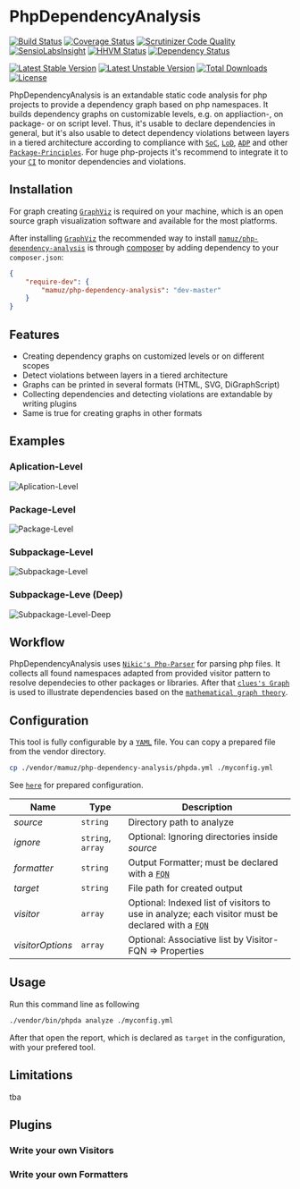 PhpDependencyAnalysis
=====================

[![Build Status](https://travis-ci.org/mamuz/PhpDependencyAnalysis.svg?branch=master)](https://travis-ci.org/mamuz/PhpDependencyAnalysis)
[![Coverage Status](https://coveralls.io/repos/mamuz/PhpDependencyAnalysis/badge.png?branch=master)](https://coveralls.io/r/mamuz/PhpDependencyAnalysis?branch=master)
[![Scrutinizer Code Quality](https://scrutinizer-ci.com/g/mamuz/PhpDependencyAnalysis/badges/quality-score.png?b=master)](https://scrutinizer-ci.com/g/mamuz/PhpDependencyAnalysis/?branch=master)
[![SensioLabsInsight](https://insight.sensiolabs.com/projects/5dad5765-c411-41a5-9d3c-f1cf3d40ed45/mini.png)](https://insight.sensiolabs.com/projects/5dad5765-c411-41a5-9d3c-f1cf3d40ed45)
[![HHVM Status](http://hhvm.h4cc.de/badge/mamuz/php-dependency-analysis.png)](http://hhvm.h4cc.de/package/mamuz/php-dependency-analysis)
[![Dependency Status](https://www.versioneye.com/user/projects/5431680abeeeeed15600019e/badge.svg)](https://www.versioneye.com/user/projects/5431680abeeeeed15600019e)

[![Latest Stable Version](https://poser.pugx.org/mamuz/php-dependency-analysis/v/stable.svg)](https://packagist.org/packages/mamuz/php-dependency-analysis)
[![Latest Unstable Version](https://poser.pugx.org/mamuz/php-dependency-analysis/v/unstable.svg)](https://packagist.org/packages/mamuz/php-dependency-analysis)
[![Total Downloads](https://poser.pugx.org/mamuz/php-dependency-analysis/downloads.svg)](https://packagist.org/packages/mamuz/php-dependency-analysis)
[![License](https://poser.pugx.org/mamuz/php-dependency-analysis/license.svg)](https://packagist.org/packages/mamuz/php-dependency-analysis)

PhpDependencyAnalysis is an extandable static code analysis for
php projects to provide a dependency graph based on php namespaces.
It builds dependency graphs on customizable levels, e.g. on appliaction-, on package- or on script level.
Thus, it's usable to declare dependencies in general, but it's also usable to
detect dependency violations between layers in a tiered architecture according to
compliance with [`SoC`](http://en.wikipedia.org/wiki/Separation_of_concerns),
[`LoD`](http://en.wikipedia.org/wiki/Law_of_Demeter), [`ADP`](http://en.wikipedia.org/wiki/Acyclic_dependencies_principle) and other
[`Package-Principles`](http://en.wikipedia.org/wiki/Package_principles).
For huge php-projects it's recommend to integrate it to your [`CI`](http://en.wikipedia.org/wiki/Continuous_integration)
to monitor dependencies and violations.

## Installation

For graph creating [`GraphViz`](http://www.graphviz.org/) is required on your machine, which is
an open source graph visualization software and available for the most platforms.

After installing [`GraphViz`](http://www.graphviz.org/) the recommended way to install
[`mamuz/php-dependency-analysis`](https://packagist.org/packages/mamuz/php-dependency-analysis) is through
[composer](http://getcomposer.org/) by adding dependency to your `composer.json`:

```json
{
    "require-dev": {
        "mamuz/php-dependency-analysis": "dev-master"
    }
}
```

## Features

- Creating dependency graphs on customized levels or on different scopes
- Detect violations between layers in a tiered architecture
- Graphs can be printed in several formats (HTML, SVG, DiGraphScript)
- Collecting dependencies and detecting violations are extandable by writing plugins
- Same is true for creating graphs in other formats

## Examples

### Aplication-Level
![Aplication-Level](https://github.com/mamuz/PhpDependencyAnalysis/blob/master/examples/application-level.svg)
### Package-Level
![Package-Level](https://github.com/mamuz/PhpDependencyAnalysis/blob/master/examples/package-level.svg)
### Subpackage-Level
![Subpackage-Level](https://github.com/mamuz/PhpDependencyAnalysis/blob/master/examples/subpackage-level.svg)
### Subpackage-Leve (Deep)
![Subpackage-Level-Deep](https://github.com/mamuz/PhpDependencyAnalysis/blob/master/examples/subpackage-level-deep.svg)

## Workflow

PhpDependencyAnalysis uses [`Nikic's Php-Parser`](https://github.com/nikic/PHP-Parser/) for parsing
php files. It collects all found namespaces adapted from provided visitor pattern to
resolve dependecies to other packages or libraries.
After that [`clues's Graph`](https://github.com/clue/graph) is used to illustrate dependencies based
on the [`mathematical graph theory`](http://en.wikipedia.org/wiki/Graph_%28mathematics%29).

## Configuration

This tool is fully configurable by a [`YAML`](http://en.wikipedia.org/wiki/YAML) file.
You can copy a prepared file from the vendor directory.

```sh
cp ./vendor/mamuz/php-dependency-analysis/phpda.yml ./myconfig.yml
```

See [`here`](https://github.com/mamuz/PhpDependencyAnalysis/blob/master/phpda.yml) for prepared configuration.

Name             | Type              | Description
---------------- | ----------------- | -----------
*source*         | `string`          | Directory path to analyze
*ignore*         | `string`, `array` | Optional: Ignoring directories inside *source*
*formatter*      | `string`          | Output Formatter; must be declared with a [`FQN`](http://en.wikipedia.org/wiki/Fully_qualified_name)
*target*         | `string`          | File path for created output
*visitor*        | `array`           | Optional: Indexed list of visitors to use in analyze; each visitor must be declared with a [`FQN`](http://en.wikipedia.org/wiki/Fully_qualified_name)
*visitorOptions* | `array`           | Optional: Associative list by Visitor-FQN => Properties

## Usage

Run this command line as following

```sh
./vendor/bin/phpda analyze ./myconfig.yml
```

After that open the report, which is declared as `target` in the configuration, with your prefered tool.

## Limitations

tba

## Plugins

### Write your own Visitors

### Write your own Formatters
